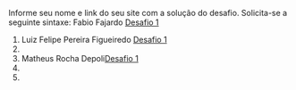 Informe seu nome e link do seu site com a solução do desafio. Solicita-se a seguinte sintaxe:
Fabio Fajardo [Desafio 1](http://meusite.com)

1. Luiz Felipe Pereira Figueiredo [Desafio 1](https://lfport.wordpress.com/portfolio/)
2. 
3. Matheus Rocha Depoli[Desafio 1](https://matheusrocha99.wixsite.com/mrdepoli/)
4. 
5. 
